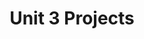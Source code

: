 ---
layout: page
title: "Unit 3 Projects"
sidebar_section: 3
previous: "content/content/10_interoperability.html"
---